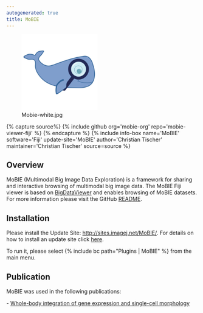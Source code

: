 ```yaml
---
autogenerated: true
title: MoBIE
---
```


<figure><img src="/media/plugins/mobie-white.jpg" title="Mobie-white.jpg" width="200" alt="Mobie-white.jpg" /><figcaption aria-hidden="true">Mobie-white.jpg</figcaption></figure>


{% capture source%}
{% include github org='mobie-org' repo='mobie-viewer-fiji' %}
{% endcapture %}
{% include info-box name='MoBIE' software='Fiji' update-site='MoBIE' author='Christian Tischer' maintainer='Christian Tischer' source=source %}









## Overview

MoBIE (Multimodal Big Image Data Exploration) is a framework for sharing and interactive browsing of multimodal big image data. The MoBIE Fiji viewer is based on [BigDataViewer](/plugins/bdv) and enables browsing of MoBIE datasets. For more information please visit the GitHub [README](https://github.com/mobie-org/mobie).

## Installation

Please install the Update Site: http://sites.imagej.net/MoBIE/. For details on how to install an update site click [here](/update-sites/following).

To run it, please select {% include bc path="Plugins | MoBIE" %} from the main menu.

## Publication

MoBIE was used in the following publications:

\- [Whole-body integration of gene expression and single-cell morphology](https://www.biorxiv.org/content/10.1101/2020.02.26.961037v1)
